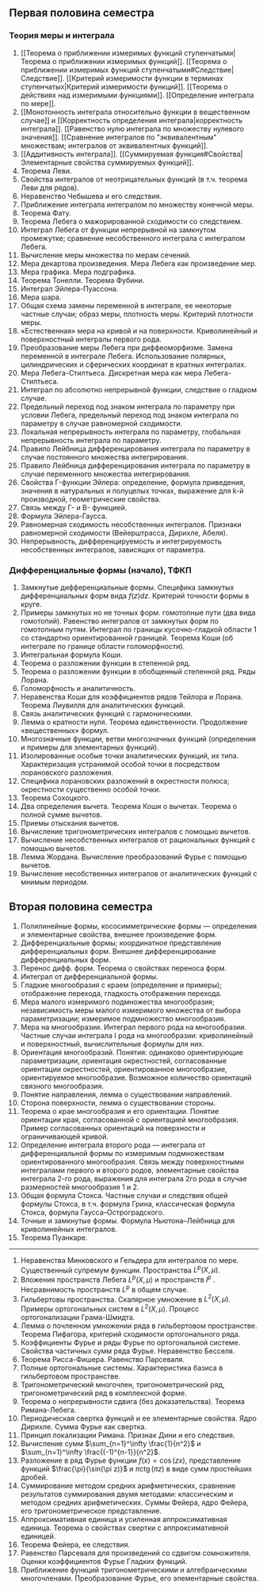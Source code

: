 ## Первая половина семестра
### Теория меры и интеграла
1. [[Теорема о приближении измеримых функций ступенчатыми|Теорема о приближении измеримых функций]]. [[Теорема о приближении измеримых функций ступенчатыми#Следствие|Следствие]]. [[Критерий измеримости функции в терминах ступенчатых|Критерий измеримости функций]]. [[Теорема о действиях над измеримыми функциями]]. [[Определение интеграла по мере]].
2. [[Монотонность интеграла относительно функции в вещественном случае]] и [[Корректность определения интеграла|корректность интеграла]]. [[Равенство нулю интеграла по множеству нулевого значения]]. [[Сравнение интегралов по "эквивалентным" множествам; интегралов от эквивалентных функций]].
3. [[Аддитивность интеграла]]. [[Суммируемая функция#Свойства|Элементарные свойства суммируемых функций]].
4. Теорема Леви.
5. Свойства интегралов от неотрицательных функций (в т.ч. теорема Леви для рядов).
6. Неравенство Чебышева и его следствия.
7. Приближение интеграла интегралом по множеству конечной меры.
8. Теорема Фату.
9. Теорема Лебега о мажорированной сходимости со следствием.
10. Интеграл Лебега от функции непрерывной на замкнутом промежутке; сравнение несобственного интеграла с интегралом Лебега.
11. Вычисление меры множества по мерам сечений.
12. Мера декартова произведения. Мера Лебега как произведение мер.
13. Мера графика. Мера подграфика.
14. Теорема Тонелли. Теорема Фубини.
15. Интеграл Эйлера-Пуассона.
16. Мера шара.
17. Общая схема замены переменной в интеграле, ее некоторые частные случаи; образ меры, плотность меры. Критерий плотности меры.
18. «Естественная» мера на кривой и на поверхности. Криволинейный и поверхностный интегралы первого рода.
19. Преобразование меры Лебега при диффеоморфизме. Замена переменной в интеграле Лебега. Использование полярных, цилиндрических и сферических координат в кратных интегралах.
20. Мера Лебега-Стилтьеса. Дискретная мера как мера Лебега-Стилтьеса.
21. Интеграл по абсолютно непрерывной функции, следствие о гладком случае.
22. Предельный переход под знаком интеграла по параметру при условии Лебега, предельный переход под знаком интеграла по параметру в случае равномерной сходимости.
23. Локальная непрерывность интеграла по параметру, глобальная непрерывность интеграла по параметру.
24. Правило Лейбница дифференцирования интеграла по параметру в случае постоянного множества интегрирования.
25. Правило Лейбница дифференцирования интеграла по параметру в случае переменного множества интегрирования.
26. Свойства Γ-функции Эйлера: определение, формула приведения, значения в натуральных и полуцелых точках, выражение для k-й производной, геометрические свойства.
27. Связь между Γ- и B- функцией.
28. Формула Эйлера-Гаусса.
29. Равномерная сходимость несобственных интегралов. Признаки равномерной сходимости (Вейерштрасса, Дирихле, Абеля).
30. Непрерывность, дифференцируемость и интегрируемость несобственных интегралов, зависящих от параметра.
### Дифференциальные формы (начало), ТФКП
1. Замкнутые дифференциальные формы. Специфика замкнутых дифференциальных форм вида $f(z)dz$. Критерий точности формы в круге.
2. Примеры замкнутых но не точных форм. гомотопные пути (два вида гомотопий). Равенство интегралов от замкнутых форм по гомотопным путям. Интеграл по границы кусочно-гладкой области 1 со стандартно ориентированной границей. Теорема Коши (об интеграле по границе области голоморфности).
3. Интегральная формула Коши.
4. Теорема о разложении функции в степенной ряд.
5. Теорема о разложении функции в обобщенный степенной ряд. Ряды Лорана.
6. Голоморфность и аналитичность.
7. Неравенства Коши для коэффициентов рядов Тейлора и Лорана. Теорема Лиувилля для аналитических функций.
8. Связь аналитических функций с гармоническими.
9. Лемма о кратности нуля. Теорема единственности. Продолжение «вещественных» формул.
10. Многозначные функции, ветви многозначных функций (определения и примеры для элементарных функций).
11. Изолированные особые точки аналитических функций, их типа. Характеризация устранимой особой точки в посредством лорановского разложения.
12. Специфика лорановских разложений в окрестности полюса; окрестности существенно особой точки.
13. Теорема Сохоцкого.
14. Два определения вычета. Теорема Коши о вычетах. Теорема о полной сумме вычетов.
15. Приемы отыскания вычетов.
16. Вычисление тригонометрических интегралов с помощью вычетов.
17. Вычисление несобственных интегралов от рациональных функций с помощью вычетов.
18. Лемма Жордана. Вычисление преобразований Фурье с помощью вычетов.
19. Вычисление несобственных интегралов от аналитических функций с мнимым периодом.
## Вторая половина семестра
1. Полилинейные формы, кососимметрические формы — определения и элементарные свойства, внешнее произведение форм.
2. Дифференциальные формы; координатное представление дифференциальных форм. Внешнее дифференцирование дифференциальных форм.
3. Перенос дифф. форм. Теорема о свойствах переноса форм.
4. Интеграл от дифференциальной формы.
5. Гладкие многообразия с краем (определение и примеры); отображение перехода, гладкость отображения перехода.
6. Мера малого измеримого подмножества многообразия; независимость меры малого измеримого множества от выбора параметризации; измеримое подмножество многообразия.
7. Мера на многообразии. Интеграл первого рода на многообразии. Частные случаи интеграла I рода на многообразии: криволинейный и поверхностный, вычислительные формулы для них.
8. Ориентация многообразий. Понятия: одинаково ориентирующие параметризации, ориентация окрестностей, согласованные ориентации окрестностей, ориентированное многообразие, ориентируемое многообразие. Возможное количество ориентаций связного многообразия.
9. Понятие направления, лемма о существовании направлений.
10. Сторона поверхности, лемма о существовании стороны.
11. Теорема о крае многообразия и его ориентации. Понятие ориентации края, согласованной с ориентацией многообразия. Пример согласованных ориентаций на поверхности и ограничивающей кривой.
12. Определение интеграла второго рода — интеграла от дифференциальной формы по измеримым подмножествам ориентированного многообразия. Связь между поверхностными интегралами первого и второго родов, элементарные свойства интеграла 2-го рода, выражения для интеграла 2го рода в случае размерностей многообразия 1 и 2.
13. Общая формула Стокса. Частные случаи и следствия общей формулы Стокса, в т.ч. формула Грина, классическая формула Стокса, формула Гаусса–Остроградского.
14. Точные и замкнутые формы. Формула Ньютона–Лейбница для криволинейных интегралов.
15. Теорема Пуанкаре.
---
1. Неравенства Минковского и Гельдера для интегралов по мере. Существенный супремум функции. Пространства $L^p(X, \mu)$.
2. Вложения пространств Лебега $L^p(X, \mu)$ и пространств $l^p$ . Несравнимость пространств $L^p$ в общем случае.
3. Гильбертовы пространства. Скалярное умножение в $L^2(X, \mu)$. Примеры ортогональных систем в $L^2(X, \mu)$. Процесс ортогонализации Грама-Шмидта.
4. Лемма о почленном умножении ряда в гильбертовом пространстве. Теорема Пифагора, критерий сходимости ортогонального ряда.
5. Коэффициенты Фурье и ряды Фурье по ортогональной системе. Свойства частичных сумм ряда Фурье. Неравенство Бесселя.
6. Теорема Рисса-Фишера. Равенство Парсеваля.
7. Полные ортогональные системы. Характеристика базиса в гильбертовом пространстве.
8. Тригонометрический многочлен, тригонометрический ряд, тригонометрический ряд в комплексной форме.
9. Теорема о непрерывности сдвига (без доказательства). Теорема Римана-Лебега.
10. Периодическая свертка функций и ее элементарные свойства. Ядро Дирихле. Сумма Фурье как свертка.
11. Принцип локализации Римана. Признак Дини и его следствия.
12. Вычисление сумм $\sum_{n=1}^\infty \frac{1}{n^2}$ и $\sum_{n=1}^\infty \frac{(-1)^{n-1}}{n^2}$.
13. Разложение в ряд Фурье функции $f(x) = \cos(zx)$, представление функций $\frac{\pi}{\sin(\pi z)}$ и $\pi \operatorname{ctg}(\pi z)$ в виде сумм простейших дробей.
14. Суммирование методом средних арифметических, сравнение результатов суммирования двумя методами: классическим и методом средних арифметических. Суммы Фейера, ядро Фейера, его тригонометрическое представление.
15. Аппроксимативная единица и усиленная аппроксимативная единица. Теорема о свойствах свертки с аппроксимативной единицей.
16. Теорема Фейера, ее следствия.
17. Равенство Парсеваля для произведений со сдвигом сомножителя. Оценки коэффициентов Фурье Гладких функций.
18. Приближение функций тригонометрическими и алгебраическими многочленами. Преобразование Фурье, его элементарные свойства.